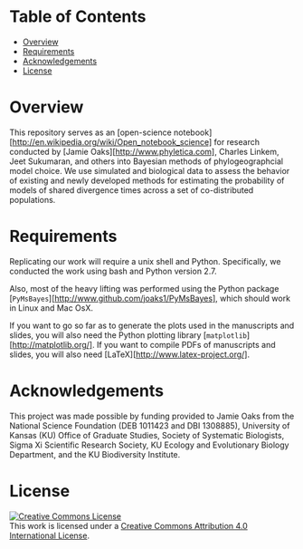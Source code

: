Table of Contents
=================

 -  [Overview](#overview)
 -  [Requirements](#requirements)
 -  [Acknowledgements](#acknowledgements)
 -  [License](#license)


Overview
========

This repository serves as an [open-science
notebook][http://en.wikipedia.org/wiki/Open_notebook_science] for research
conducted by [Jamie Oaks][http://www.phyletica.com], Charles Linkem, Jeet
Sukumaran, and others into Bayesian methods of phylogeographcial model choice.
We use simulated and biological data to assess the behavior of existing and
newly developed methods for estimating the probability of models of shared
divergence times across a set of co-distributed populations.

Requirements
============

Replicating our work will require a unix shell and Python. Specifically, we
conducted the work using bash and Python version 2.7.

Also, most of the heavy lifting was performed using the Python package
[`PyMsBayes`][http://www.github.com/joaks1/PyMsBayes], which should work in Linux
and Mac OsX.

If you want to go so far as to generate the plots used in the manuscripts and
slides, you will also need the Python plotting library
[`matplotlib`][http://matplotlib.org/].
If you want to compile PDFs of manuscripts and slides, you will also need
[LaTeX][http://www.latex-project.org/].

Acknowledgements
================

This project was made possible by funding provided to Jamie Oaks from the
National Science Foundation (DEB 1011423 and DBI 1308885), University of Kansas
(KU) Office of Graduate Studies, Society of Systematic Biologists, Sigma Xi
Scientific Research Society, KU Ecology and Evolutionary Biology Department,
and the KU Biodiversity Institute.

License
=======

<a rel="license" href="http://creativecommons.org/licenses/by/4.0/deed.en_US"><img alt="Creative Commons License" style="border-width:0" src="http://i.creativecommons.org/l/by/4.0/88x31.png" /></a><br />This work is licensed under a <a rel="license" href="http://creativecommons.org/licenses/by/4.0/deed.en_US">Creative Commons Attribution 4.0 International License</a>.

